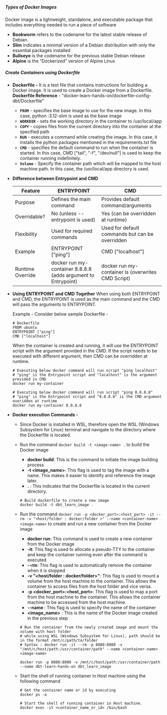 ##### Types of Docker Images
Docker image is a lightweight, standalone, and executable package that includes everything needed to run a piece of software
- **Bookworm** refers to the codename for the latest stable release of Debian.
- **Slim** indicates a minimal version of a Debian distribution with only the essential packages installed
- **Bullseye** is the codename for the previous stable Debian release
- **Alpine** is the “Dockerized” version of Alpine Linux


##### Create Containers using Dockerfile
- **Dockerfile -** 
It is a text file that contains instructions for building a Docker image. It is used to create a Docker image from a Dockerfile. 
**Dockerfile Reference** - "docker-learn-hands-on/dockerfile-config-dbt/Dockerfile" 
    - **`FROM`** - specifies the base image to use for the new image. In this case, python :3.12-slim is used as the base image
    - **`WORKDIR`** - sets the working directory in the container to /usr/local/app
    - **`COPY`** - copies files from the current directory into the container at the specified path
    - **`RUN`** - executes a command while creating the image. In this case, it installs the python packages mentioned in the requirements.txt file
    - **`CMD`** - specifies the default command to run when the container is started. In this case, CMD ["tail", "-f", "/dev/null"] is used to keep the container running indefinitely.
    - **`Volume`** - Specify the container path which will be mapped to the host machine path. In this case, the /usr/local/app directory is used.



- **Difference between Entrypoint and CMD**

  |Feature|ENTRYPOINT|CMD|
  | -------- | ------- |-------- |
  | Purpose|Defines the main command|Provides default command/arguments|
  | Overridable?|No (unless --entrypoint is used)|Yes (can be overridden at runtime)|
  | Flexibility|Used for required commands|Used for default commands but can be overridden|
  | Example|ENTRYPOINT ["ping"]|CMD ["localhost"]|
  | Runtime Override|docker run my-container 8.8.8.8 (adds argument to Entrypoint)|docker run my-container ls (overwrites CMD Script)|

- **Using ENTRYPOINT and CMD Together**
When using both ENTRYPOINT and CMD, the ENTRYPOINT is used as the main command and the CMD will pass the arguments to ENTRYPOINT.

  Example - Consider below sample Dockerfile - 
  ```
  # Dockerfile
  FROM ubuntu
  ENTRYPOINT ["ping"]
  CMD ["localhost"]
  ```
  When the container is created and running, it will use the ENTRYPOINT script with the argument provided in the CMD. If the script needs to be executed with different argument, then CMD can be overridden at runtime.
  ```
  # Executing below docker command will run script "ping localhost" 
  # "ping" is the Entrypoint script and "localhost" is the argument provided in CMD
  docker run my-container
  ```
  ```
  # Executing below docker command will run script "ping 8.8.8.8" 
  # "ping" is the Entrypoint script and "8.8.8.8" is the CMD argument overidden at runtime
  docker run my-container 8.8.8.8
  ```

- **Docker execution Commands -** 
  - Since Docker is installed in WSL, therefore open the WSL (Windows Subsystem for Linux) terminal and navigate to the directory where the Dockerfile is located.
  - Run the command `docker build -t <image-name> .` to build the Docker image
    - **docker build**: This is the command to initiate the image building process
    - **-t <image_name>**: This flag is used to tag the image with a name. This makes it easier to identify and reference the image later.
    - **.** : This indicates that the Dockerfile is located in the current directory.
    
    ``` 
    # Build dockerfile to create a new image
    docker build -t dbt_learn_image .
    ```
  - Run the command `docker run -p <docker_port>:<host_port> -it --rm -v "<host/folder : docker/folder >" --name <container-name> <image-name>` to create and run a new container from the Docker image
  
    - **docker run**: This command is used to create a new container from the Docker image
    - **-it**: This flag is used to allocate a pseudo-TTY to the container and keep the container running even after the command is executed
    - **--rm**: This flag is used to automatically remove the container when it is stopped 
    - **-v "<host/folder : docker/folder>"**: This flag is used to mount a volume from the host machine to the container. This allows the container to access files from the host folder and vice versa.
    - **-p <docker_port>:<host_port>**: This flag is used to map a port from the host machine to the container. This allows the container machine to be accessed from the host machine.
    - **--name <container-name>**: This flag is used to specify the name of the container
    - **<image_name>** : This is the name of the Docker image created in the previous step

    ```
    # Run the container from the newly created image and mount the volume with host folder
    # while using WSL (Windows Subsystem for Linux), path should be in the format /mnt/c/path/to/folder
    # Syntax : docker run -it --rm -p 8080:8080 -v "/mnt/c/host/path:/usr/container/path" --name <container-name> <image-name>

    docker run -p 8080:8080 -v /mnt/c/host/path:/usr/container/path --name dbt-learn-hands-on dbt_learn_image
    
    ``` 
  - Start the shell of running container in Host machine using the following command
    ```
    # Get the container name or id by executing
    docker ps -a

    # Start the shell of running container in Host machine.
    docker exec -it <container_name_or_id> /bin/bash
    ```
    